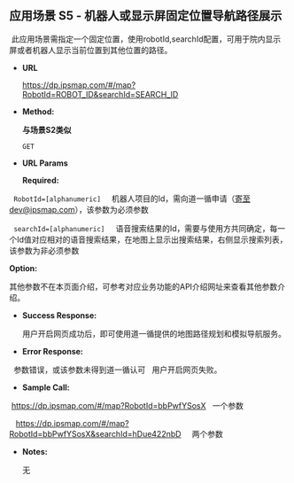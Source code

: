 **应用场景 S5 - 机器人或显示屏固定位置导航路径展示**
----
  此应用场景需指定一个固定位置，使用robotId,searchId配置，可用于院内显示屏或者机器人显示当前位置到其他位置的路径。

* **URL**



  https://dp.ipsmap.com/#/map?RobotId=ROBOT_ID&searchId=SEARCH_ID

* **Method:**

  **与场景S2类似**

  `GET`
  
*  **URL Params**


   **Required:**
 


   `RobotId=[alphanumeric]`      机器人项目的Id，需向道一循申请（寄至dev@ipsmap.com），该参数为必须参数
   
   
   `searchId=[alphanumeric]`     语音搜索结果的Id，需要与使用方共同确定，每一个Id值对应相对的语音搜索结果，在地图上显示出搜索结果，右侧显示搜索列表，该参数为非必须参数

 
   **Option:**
 
   其他参数不在本页面介绍，可参考对应业务功能的API介绍网址来查看其他参数介绍。
   
* **Success Response:**
 
   用户开启网页成功后，即可使用道一循提供的地图路径规划和模拟导航服务。

 
* **Error Response:**

   参数错误，或该参数未得到道一循认可
   用户开启网页失败。


* **Sample Call:**



  https://dp.ipsmap.com/#/map?RobotId=bbPwfYSosX   一个参数
  
  
  
  https://dp.ipsmap.com/#/map?RobotId=bbPwfYSosX&searchId=hDue422nbD     两个参数
  
  


* **Notes:**

   无
